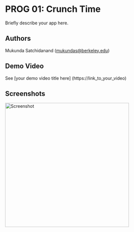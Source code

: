 # PROG 01: Crunch Time

Briefly describe your app here.

## Authors

Mukunda Satchidanand ([mukundas@berkeley.edu](mailto:mukundas@berkeley.edu))

## Demo Video

See [your demo video title here] (https://link_to_your_video)

## Screenshots

<img src="screenshots/main.png" height="400" alt="Screenshot"/>
